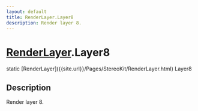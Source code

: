 ```yaml
---
layout: default
title: RenderLayer.Layer8
description: Render layer 8.
---
```

# [RenderLayer]({{site.url}}/Pages/StereoKit/RenderLayer.html).Layer8

<div class='signature' markdown='1'>
static [RenderLayer]({{site.url}}/Pages/StereoKit/RenderLayer.html) Layer8
</div>

## Description
Render layer 8.

